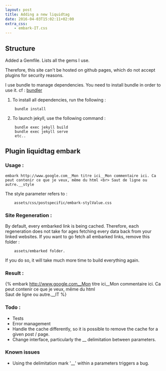 ```yaml
---
layout: post
title: Adding a new liquidtag
date: 2016-04-03T15:02:11+02:00
extra_css:
    - embark-IT.css
---
```

## Structure 

Added a Gemfile.
Lists all the gems I use.

Therefore, this site can't be hosted on github pages, which do not accept plugins for security reasons.

I use bundle to manage dependencies. You need to install bundle in order to use it. cf : [bundler](http://bundler.io/)

1. To install all dependencies, run the following :

        bundle install

2. To launch jekyll, use the following command : 

        bundle exec jekyll build 
        bundle exec jekyll serve 
        etc..



## Plugin liquidtag embark

### Usage : 
    embark http://www.google.com__Mon titre ici__Mon commentaire ici. Ca peut contenir ce que je veux, même du html <br> Saut de ligne ou autre.__style

The style parameter refers to  : 
    
        assets/css/postspecific/embark-stylValue.css

### Site Regeneration :
By default, every embarked link is being cached.
Therefore, each regeneration does not take for ages fetching every data back from your linked websites. If you want to go fetch all embarked links, remove this folder :

        assets/embarked folder.

If you do so, it will take much more time to build everything again.

### Result :

{%  embark http://www.google.com__Mon titre ici__Mon commentaire ici. Ca peut contenir ce que je veux, même du html <br> Saut de ligne ou autre.__IT %}
<br/>

###  Todo :

- Tests
- Error management
- Handle the cache differently, so it is possible to remove the cache for a given post / page.
- Change interface, particularly the __ delimitation between parameters.

### Known issues
- Using the delimitation mark '__' within a parameters triggers a bug.

